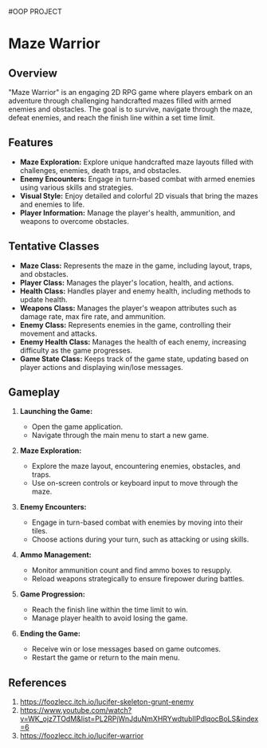 #OOP PROJECT
# Maze Warrior

## Overview
"Maze Warrior" is an engaging 2D RPG game where players embark on an adventure through challenging handcrafted mazes filled with armed enemies and obstacles. The goal is to survive, navigate through the maze, defeat enemies, and reach the finish line within a set time limit.

## Features
- **Maze Exploration:** Explore unique handcrafted maze layouts filled with challenges, enemies, death traps, and obstacles.
- **Enemy Encounters:** Engage in turn-based combat with armed enemies using various skills and strategies.
- **Visual Style:** Enjoy detailed and colorful 2D visuals that bring the mazes and enemies to life.
- **Player Information:** Manage the player's health, ammunition, and weapons to overcome obstacles.

## Tentative Classes
- **Maze Class:** Represents the maze in the game, including layout, traps, and obstacles.
- **Player Class:** Manages the player's location, health, and actions.
- **Health Class:** Handles player and enemy health, including methods to update health.
- **Weapons Class:** Manages the player's weapon attributes such as damage rate, max fire rate, and ammunition.
- **Enemy Class:** Represents enemies in the game, controlling their movement and attacks.
- **Enemy Health Class:** Manages the health of each enemy, increasing difficulty as the game progresses.
- **Game State Class:** Keeps track of the game state, updating based on player actions and displaying win/lose messages.

## Gameplay
1. **Launching the Game:**
   - Open the game application.
   - Navigate through the main menu to start a new game.

2. **Maze Exploration:**
   - Explore the maze layout, encountering enemies, obstacles, and traps.
   - Use on-screen controls or keyboard input to move through the maze.

3. **Enemy Encounters:**
   - Engage in turn-based combat with enemies by moving into their tiles.
   - Choose actions during your turn, such as attacking or using skills.

4. **Ammo Management:**
   - Monitor ammunition count and find ammo boxes to resupply.
   - Reload weapons strategically to ensure firepower during battles.

5. **Game Progression:**
   - Reach the finish line within the time limit to win.
   - Manage player health to avoid losing the game.

6. **Ending the Game:**
   - Receive win or lose messages based on game outcomes.
   - Restart the game or return to the main menu.
  
## References
1. https://foozlecc.itch.io/lucifer-skeleton-grunt-enemy
2. https://www.youtube.com/watch?v=WK_ojz7TOdM&list=PL2RPjWnJduNmXHRYwdtublIPdlqocBoLS&index=6
3. https://foozlecc.itch.io/lucifer-warrior

